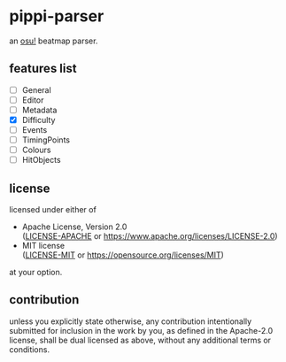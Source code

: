 # pippi-parser

an [osu!](https://osu.ppy.sh) beatmap parser.

## features list

- [ ] General
- [ ] Editor
- [ ] Metadata
- [x] Difficulty
- [ ] Events
- [ ] TimingPoints
- [ ] Colours
- [ ] HitObjects
	
## license

licensed under either of

*   Apache License, Version 2.0  
    ([LICENSE-APACHE](LICENSE-APACHE) or https://www.apache.org/licenses/LICENSE-2.0)
*   MIT license  
	([LICENSE-MIT](LICENSE-MIT) or https://opensource.org/licenses/MIT)

at your option.

## contribution

unless you explicitly state otherwise, any contribution intentionally submitted
for inclusion in the work by you, as defined in the Apache-2.0 license, shall
be dual licensed as above, without any additional terms or conditions.

